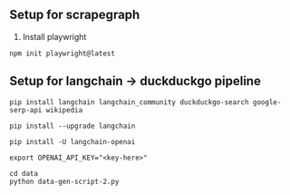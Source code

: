 ## Setup for scrapegraph

1. Install playwright
```
npm init playwright@latest
```

## Setup for langchain -> duckduckgo pipeline

```
pip install langchain langchain_community duckduckgo-search google-serp-api wikipedia

pip install --upgrade langchain

pip install -U langchain-openai

export OPENAI_API_KEY="<key-here>"
```

```
cd data
python data-gen-script-2.py
```
